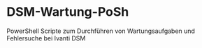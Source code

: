# DSM-Wartung-PoSh
PowerShell Scripte zum Durchführen von Wartungsaufgaben und Fehlersuche bei Ivanti DSM
